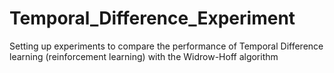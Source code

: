 # Temporal_Difference_Experiment
Setting up experiments to compare the performance of Temporal Difference learning (reinforcement learning) with the Widrow-Hoff algorithm 
